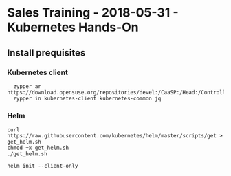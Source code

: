 # Sales Training - 2018-05-31 - Kubernetes Hands-On

## Install prequisites
### Kubernetes client
```
  zypper ar https://download.opensuse.org/repositories/devel:/CaaSP:/Head:/ControllerNode/openSUSE_Leap_42.3/devel:CaaSP:Head:ControllerNode.repo
  zypper in kubernetes-client kubernetes-common jq
```
### Helm
```
curl https://raw.githubusercontent.com/kubernetes/helm/master/scripts/get > get_helm.sh
chmod +x get_helm.sh
./get_helm.sh

helm init --client-only
```
